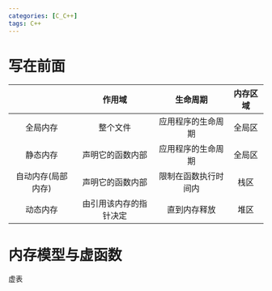 ```yaml
---
categories: [C_C++]
tags: C++
---
```


# 写在前面









|                    |         作用域         |       生命周期       | 内存区域 |
| :----------------: | :--------------------: | :------------------: | :------: |
|      全局内存      |        整个文件        |  应用程序的生命周期  |  全局区  |
|      静态内存      |    声明它的函数内部    |  应用程序的生命周期  |  全局区  |
| 自动内存(局部内存) |    声明它的函数内部    | 限制在函数执行时间内 |   栈区   |
|      动态内存      | 由引用该内存的指针决定 |     直到内存释放     |   堆区   |





# 内存模型与虚函数



虚表